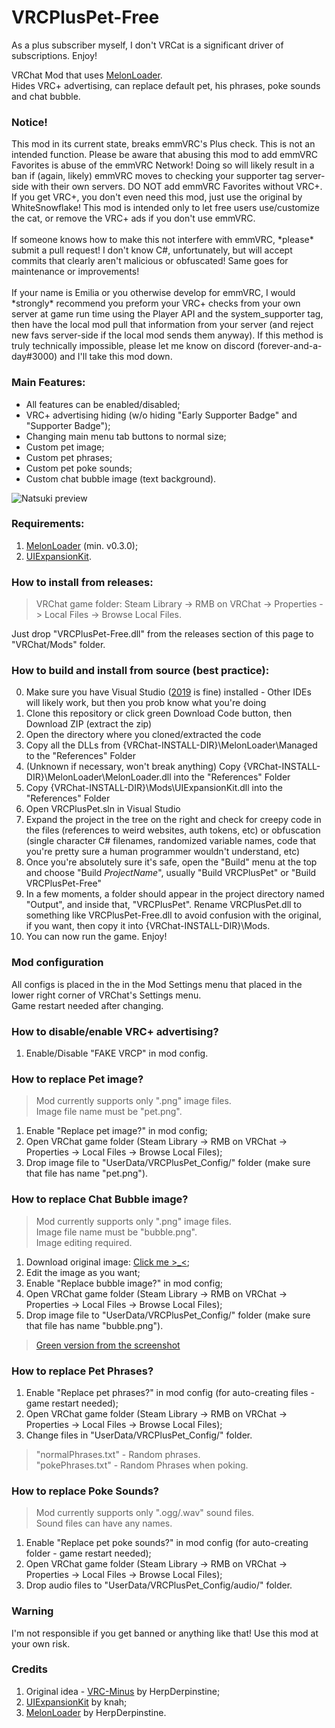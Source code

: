 # VRCPlusPet-Free
<!-- general TODO: tweak WhiteSnowflake's instructions to mention mod config in UIX, and update mentioned prefs to not be out-of-date w/in-game ones -->
<!-- Note to self: consider reuploading text bubble image to other hosting provider, discord cdn might not be the best especially since you need it to use said feature -->

As a plus subscriber myself, I don't VRCat is a significant driver of subscriptions. Enjoy!

VRChat Mod that uses [MelonLoader](https://github.com/HerpDerpinstine/MelonLoader). <br>
Hides VRC+ advertising, can replace default pet, his phrases, poke sounds and chat bubble.

<h3>Notice!</h3>
This mod in its current state, breaks emmVRC's Plus check. This is not an intended function. Please be aware that abusing this mod to add emmVRC Favorites is abuse of the emmVRC Network! Doing so will likely result in a ban if (again, likely) emmVRC moves to checking your supporter tag server-side with their own servers. DO NOT add emmVRC Favorites without VRC+. If you get VRC+, you don't even need this mod, just use the original by WhiteSnowflake! This mod is intended only to let free users use/customize the cat, or remove the VRC+ ads if you don't use emmVRC.<br>
<br>
If someone knows how to make this not interfere with emmVRC, *please* submit a pull request! I don't know C#, unfortunately, but will accept commits that clearly aren't malicious or obfuscated! Same goes for maintenance or improvements! <br>
<br> <!-- wtf github why ur markdown so weird? the first and second paragraphs have line breaks already but I need a fucking br tags to everything to get one here??? -->
If your name is Emilia or you otherwise develop for emmVRC, I would *strongly* recommend you preform your VRC+ checks from your own server at game run time using the Player API and the system_supporter tag, then have the local mod pull that information from your server (and reject new favs server-side if the local mod sends them anyway). If this method is truly technically impossible, please let me know on discord (forever-and-a-day#3000) and I'll take this mod down. 


<h3>Main Features:</h3>
 
 * All features can be enabled/disabled;
 * VRC+ advertising hiding (w/o hiding "Early Supporter Badge" and "Supporter Badge");
 * Changing main menu tab buttons to normal size;
 * Custom pet image;
 * Custom pet phrases;
 * Custom pet poke sounds;
 * Custom chat bubble image (text background). <br>

![Natsuki preview](https://i.ibb.co/txdSMpn/2020-12-30-054613.png)

<h3>Requirements:</h3>

 1. [MelonLoader](https://github.com/HerpDerpinstine/MelonLoader/releases) (min. v0.3.0);
 2. [UIExpansionKit](https://github.com/knah/VRCMods/releases/tag/updates-2021-02-02).

<h3>How to install from releases:</h3>

> VRChat game folder: Steam Library -> RMB on VRChat -> Properties -> Local Files -> Browse Local Files.

Just drop "VRCPlusPet-Free.dll" from the releases section of this page to "VRChat/Mods" folder.
 
<h3>How to build and install from source (best practice):</h3>

0. Make sure you have Visual Studio ([2019](https://visualstudio.microsoft.com/thank-you-downloading-visual-studio/?sku=Community&rel=16#)
 is fine) installed - Other IDEs will likely work, but then you prob know what you're doing
1. Clone this repository or click green Download Code button, then Download ZIP (extract the zip)
2. Open the directory where you cloned/extracted the code
3. Copy all the DLLs from {VRChat-INSTALL-DIR}\MelonLoader\Managed to the "References" Folder
4. (Unknown if necessary, won't break anything) Copy {VRChat-INSTALL-DIR}\MelonLoader\MelonLoader.dll into the "References" Folder <!-- TODO: try to build w/o melonloader.dll and see if broke or nah -->
5. Copy {VRChat-INSTALL-DIR}\Mods\UIExpansionKit.dll into the "References" Folder
6. Open VRCPlusPet.sln in Visual Studio
7. Expand the project in the tree on the right and check for creepy code in the files (references to weird websites, auth tokens, etc) or obfuscation (single character C# filenames, randomized variable names, code that you're pretty sure a human programmer wouldn't understand, etc) 
8. Once you're absolutely sure it's safe, open the "Build" menu at the top and choose "Build *ProjectName*", usually "Build VRCPlusPet" or "Build VRCPlusPet-Free"
9. In a few moments, a folder should appear in the project directory named "Output", and inside that, "VRCPlusPet". Rename VRCPlusPet.dll to something like VRCPlusPet-Free.dll to avoid confusion with the original, if you want, then copy it into {VRChat-INSTALL-DIR}\Mods. 
10. You can now run the game. Enjoy! 
 
<h3>Mod configuration</h3>

All configs is placed in the in the Mod Settings menu that placed in the lower right corner of VRChat's Settings menu. <br>
Game restart needed after changing.

<h3>How to disable/enable VRC+ advertising?</h3>

 1. Enable/Disable "FAKE VRCP" in mod config.

<h3>How to replace Pet image?</h3>

  > Mod currently supports only ".png" image files. <br>
  > Image file name must be "pet.png". <br>

  1. Enable "Replace pet image?" in mod config;
  2. Open VRChat game folder (Steam Library -> RMB on VRChat -> Properties -> Local Files -> Browse Local Files);
  3. Drop image file to "UserData/VRCPlusPet_Config/" folder (make sure that file has name "pet.png").

<h3>How to replace Chat Bubble image?</h3>

  > Mod currently supports only ".png" image files. <br>
  > Image file name must be "bubble.png". <br>
  > Image editing required. <br>
 
  1. Download original image: [Click me >_<](https://cdn.discordapp.com/attachments/548545237123989505/793646716779364362/ChatBubble_IMG_UI.png);
  2. Edit the image as you want;
  3. Enable "Replace bubble image?" in mod config;
  4. Open VRChat game folder (Steam Library -> RMB on VRChat -> Properties -> Local Files -> Browse Local Files);
  5. Drop image file to "UserData/VRCPlusPet_Config/" folder (make sure that file has name "bubble.png").

  > [Green version from the screenshot](https://media.discordapp.net/attachments/674717751662739478/813119607854202880/bubble.png)

<h3>How to replace Pet Phrases?</h3>
  
  1. Enable "Replace pet phrases?" in mod config (for auto-creating files - game restart needed);
  2. Open VRChat game folder (Steam Library -> RMB on VRChat -> Properties -> Local Files -> Browse Local Files);
  3. Change files in "UserData/VRCPlusPet_Config/" folder.

  > "normalPhrases.txt" - Random phrases. <br>
  > "pokePhrases.txt" - Random Phrases when poking.
  
<h3>How to replace Poke Sounds?</h3>

  > Mod currently supports only ".ogg/.wav" sound files. <br>
  > Sound files can have any names. <br>
  
  1. Enable "Replace pet poke sounds?" in mod config (for auto-creating folder - game restart needed);
  2. Open VRChat game folder  (Steam Library -> RMB on VRChat -> Properties -> Local Files -> Browse Local Files);
  3. Drop audio files to "UserData/VRCPlusPet_Config/audio/" folder.
 
<h3>Warning</h3>

  I'm not responsible if you get banned or anything like that! Use this mod at your own risk.
 <!-- maybe add emmvrc disclaimer here too? I think it might be redundant given the mentions earlier -->
<h3>Credits</h3>
 
  1. Original idea - [VRC-Minus](https://github.com/HerpDerpinstine/VRC-Minus) by HerpDerpinstine;
  2. [UIExpansionKit](https://github.com/knah/VRCMods) by knah;
  3. [MelonLoader](https://github.com/HerpDerpinstine/MelonLoader) by HerpDerpinstine.
<!-- add link to original mod or are previous mentions and fork links enough? will think on and prob forget -->
